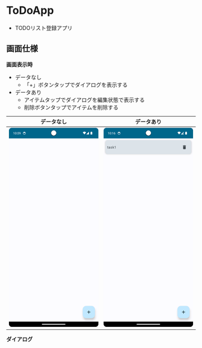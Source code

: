 # ToDoApp

- TODOリスト登録アプリ

## 画面仕様

**画面表示時**

- データなし
    - 「+」ボタンタップでダイアログを表示する
- データあり
    - アイテムタップでダイアログを編集状態で表示する
    - 削除ボタンタップでアイテムを削除する

 データなし                      | データあり                      
----------------------------|----------------------------
 ![](readmefiles/データなし.png) | ![](readmefiles/データあり.png) 

**ダイアログ**
